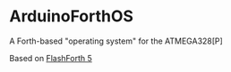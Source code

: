 # ArduinoForthOS
A Forth-based "operating system" for the ATMEGA328[P]

Based on [FlashForth 5](https://github.com/oh2aun/flashforth)
